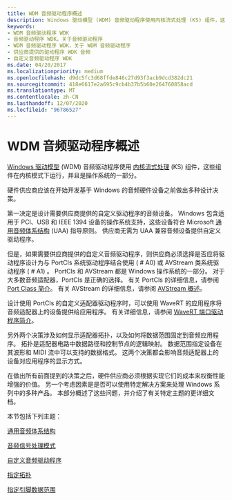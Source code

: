 ```yaml
---
title: WDM 音频驱动程序概述
description: Windows 驱动模型 (WDM) 音频驱动程序使用内核流式处理 (KS) 组件，这些组件在内核模式下运行，并且是操作系统的一部分。
keywords:
- WDM 音频驱动程序 WDK
- 音频驱动程序 WDK，关于音频驱动程序
- WDM 音频驱动程序 WDK，关于 WDM 音频驱动程序
- 供应商提供的驱动程序 WDK 音频
- 自定义音频驱动程序 WDK
ms.date: 04/20/2017
ms.localizationpriority: medium
ms.openlocfilehash: d9dc5fc3d68ffde846c27d93f3acb9dcd382dc21
ms.sourcegitcommit: 418e6617e2a695c9cb4b37b5b60e264760858acd
ms.translationtype: MT
ms.contentlocale: zh-CN
ms.lasthandoff: 12/07/2020
ms.locfileid: "96786527"
---
```

# <a name="wdm-audio-drivers-overview"></a>WDM 音频驱动程序概述


[Windows 驱动模型](../kernel/writing-wdm-drivers.md) (WDM) 音频驱动程序使用 [内核流式处理](../stream/kernel-streaming.md) (KS) 组件，这些组件在内核模式下运行，并且是操作系统的一部分。

硬件供应商应该在开始开发基于 Windows 的音频硬件设备之前做出多种设计决策。

第一决定是设计需要供应商提供的自定义驱动程序的音频设备。 Windows 包含适用于 PCI、USB 和 IEEE 1394 设备的操作系统支持，这些设备符合 Microsoft [通用音频体系结构](universal-audio-architecture.md) (UAA) 指导原则。 供应商无需为 UAA 兼容音频设备提供自定义驱动程序。

但是，如果需要供应商提供的自定义音频驱动程序，则供应商必须选择是否应将驱动程序设计为与 PortCls 系统驱动程序结合使用 ( # A0) 或 AVStream 类系统驱动程序 ( # A1) 。 PortCls 和 AVStream 都是 Windows 操作系统的一部分。 对于大多数音频适配器，PortCls 是正确的选择。 有关 PortCls 的详细信息，请参阅 [Port Class 简介](introduction-to-port-class.md)。 有关 AVStream 的详细信息，请参阅 [AVStream 概述](../stream/avstream-overview.md)。

设计使用 PortCls 的自定义适配器驱动程序时，可以使用 WaveRT 的应用程序将音频适配器上的设备提供给应用程序。 有关详细信息，请参阅 [WaveRT 端口驱动程序简介](introducing-the-wavert-port-driver.md)。

另外两个决策涉及如何显示适配器拓扑，以及如何将数据范围固定到音频应用程序。 拓扑是适配器电路中数据路径和控制节点的逻辑映射。 数据范围指定设备在其波形和 MIDI 流中可以支持的数据格式。 这两个决策都会影响音频适配器上的设备对应用程序的显示方式。

在做出所有前面提到的决策之后，硬件供应商必须根据实现它们的成本来权衡性能增强的价值。 另一个考虑因素是是否可以使用特定解决方案来处理 Windows 系列中的多种产品。 本部分概述了这些问题，并介绍了有关特定主题的更详细文档。

本节包括下列主题：

[通用音频体系结构](universal-audio-architecture.md)

[音频信号处理模式](audio-signal-processing-modes.md)

[自定义音频驱动程序](custom-audio-drivers.md)

[指定拓扑](specifying-the-topology.md)

[指定引脚数据范围](specifying-pin-data-ranges.md)

